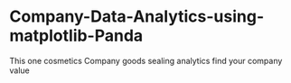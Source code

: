 # Company-Data-Analytics-using-matplotlib-Panda
This one cosmetics Company goods sealing analytics 
find your company value 

